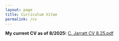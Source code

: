 ```yaml
---
layout: page
title: Curriculum Vitae
permalink: /cv
---
```


**My current CV as of 8/2025:** <a href="C. Jarratt CV 8.25.pdf">C. Jarratt CV 8.25.pdf</a>

